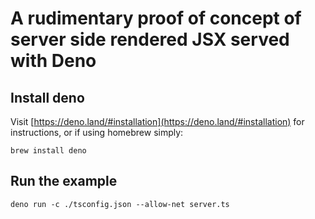 # A rudimentary proof of concept of server side rendered JSX served with Deno

## Install deno

Visit [https://deno.land/#installation](https://deno.land/#installation) for instructions, or if using homebrew simply:

```
brew install deno
```

## Run the example

```
deno run -c ./tsconfig.json --allow-net server.ts
```

